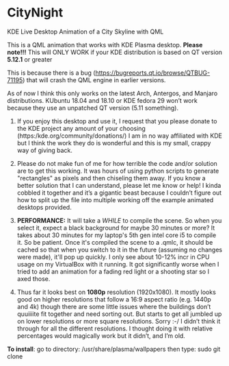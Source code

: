 # CityNight
KDE Live Desktop Animation of a City Skyline with QML

This is a QML animation that works with KDE Plasma desktop. 
**Please note!!!** This will ONLY WORK if your KDE distribution is based on QT version **5.12.1** or greater 

This is because there is a bug (https://bugreports.qt.io/browse/QTBUG-71195) that will crash the QML engine in earlier versions. 

As of now I think this only works on the latest Arch, Antergos, and Manjaro distributions. KUbuntu 18.04 and 18.10 or KDE fedora 29 won’t work because they use an unpatched QT version (5.11 something). 

1) If you enjoy this desktop and use it, I request that you please donate to the KDE project any amount of your choosing (https:/kde.org/community/donations/) I am in no way affiliated with KDE but I think the work they do is wonderful and this is my small, crappy way of giving back. 

2) Please do not make fun of me for how terrible the code and/or solution are to get this working. It was hours of using python scripts to generate "rectangles" as pixels and then chiseling them away. If you know a better solution that I can understand, please let me know or help! I kinda cobbled it together and it’s a gigantic beast because I couldn’t figure out how to
split up the file into multiple working off the example animated desktops provided. 

3) **PERFORMANCE:** It will take a *WHILE* to compile the scene. So when you select it, expect a black background for maybe 30 minutes or more? It takes about 30 minutes for my laptop's 5th gen intel core i5 to compile it. So be patient. Once it's compiled the scene to a .qmlc, it should be cached so that when you switch to it in the future (assuming no changes were made), it'll pop up quickly. I only see about 10-12% incr in CPU usage on my VirtualBox with it running. It got significantly worse when I tried to add an animation for a fading red light or a shooting star so I axed those.

4) Thus far it looks best on **1080p** resolution (1920x1080). It mostly looks good on higher resolutions that follow a 16:9 aspect ratio (e.g. 1440p and 4k) though there are some little issues where the buildings don’t quuiiiite
fit together and need sorting out. But starts to get all jumbled up on lower resolutions or more square resolutions. Sorry :-/ I didn’t think it through for all the different resolutions. I thought doing it with relative percentages would magically work but it didn’t, and I’m old. 

**To install**:
go to directory: /usr/share/plasma/wallpapers
then type: sudo git clone 
